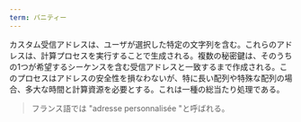 ```yaml
---
term: バニティー
---
```

カスタム受信アドレスは、ユーザが選択した特定の文字列を含む。これらのアドレスは、計算プロセスを実行することで生成される。複数の秘密鍵は、そのうちの1つが希望するシーケンスを含む受信アドレスと一致するまで作成される。このプロセスはアドレスの安全性を損なわないが、特に長い配列や特殊な配列の場合、多大な時間と計算資源を必要とする。これは一種の総当たり処理である。

> フランス語では "adresse personnalisée "と呼ばれる。